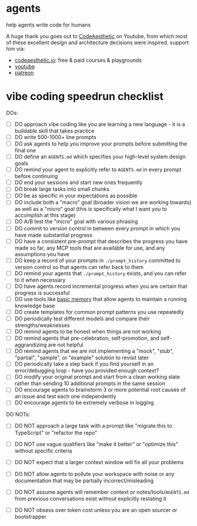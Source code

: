 # agents

help agents write code for humans

A huge thank you goes out to [CodeAesthetic](https://www.youtube.com/@CodeAesthetic) on Youtube, from which most of these excellent design and architecture decisions were inspired. support him via:

- [codeaesthetic.io](https://codeaesthetic.io): free & paid courses & playgrounds
- [youtube](https://www.youtube.com/@CodeAesthetic)
- [patreon](https://www.patreon.com/codeaesthetic)

# vibe coding speedrun checklist

DOs:
- [ ] DO approach vibe coding like you are learning a new language - it is a buildable skill that takes practice
- [ ] DO write 500-1000+ line prompts
- [ ] DO ask agents to help you improve your prompts before submitting the final one
- [ ] DO define an `AGENTS.md` which specifies your high-level system design goals
- [ ] DO remind your agent to explicitly refer to `AGENTS.md` in every prompt before continuing
- [ ] DO end your sessions and start new ones frequently
- [ ] DO break large tasks into small chunks
- [ ] DO be as specific in your expectations as possible
- [ ] DO include both a "macro" goal (broader vision we are working towards) as well as a "micro" goal (this is specifically what I want you to accomplish at this stage)
- [ ] DO A/B test the "micro" goal with various phrasing
- [ ] DO commit to version control in between every prompt in which you have made substantial progress
- [ ] DO have a consistent pre-prompt that describes the progress you have made so far, any MCP tools that are available for use, and any assumptions you have
- [ ] DO keep a record of your prompts in `./prompt_history` committed to version control so that agents can refer back to them
- [ ] DO remind your agents that `./prompt_history` exists, and you can refer to it when necessary
- [ ] DO have agents record incremental progress when you are certain that progress is successful
- [ ] DO use tools like [basic memory](https://github.com/basicmachines-co/basic-memory?tab=readme-ov-file) that allow agents to maintain a running knowledge base
- [ ] DO create templates for common prompt patterns you use repeatedly
- [ ] DO periodically test different models and compare their strengths/weaknesses
- [ ] DO remind agents to be honest when things are not working
- [ ] DO remind agents that pre-celebration, self-promotion, and self-aggrandizing are not helpful
- [ ] DO remind agents that we are not implementing a "mock", "stub", "partial", "sample", or "example" solution to revisit later
- [ ] DO periodically take a step back if you find yourself in an error/debugging loop - have you provided enough context?
- [ ] DO modify your original prompt and start from a clean working slate rather than sending 10 additional prompts in the same session
- [ ] DO encourage agents to brainstorm 3 or more potential root causes of an issue and test each one independently
- [ ] DO encourage agents to be extremely verbose in logging

DO NOTs:
- [ ] DO NOT approach a large task with a prompt like "migrate this to TypeScript" or "refactor the repo"
- [ ] DO NOT use vague qualifiers like "make it better" or "optimize this" without specific criteria
- [ ] DO NOT expect that a larger context window will fix all your problems
- [ ] DO NOT allow agents to pollute your workspace with noise or any documentation that may be partially incorrect/misleading
- [ ] DO NOT assume agents will remember context or notes/tools/`AGENTS.md` from previous conversations exist without explicitly restating it
- [ ] DO NOT obsess over token cost unless you are an open sourcer or bootstrapper
 
